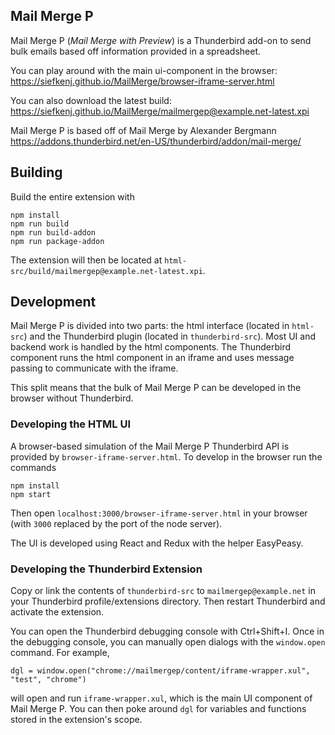 ## Mail Merge P

Mail Merge P (_Mail Merge with Preview_) 
is a Thunderbird add-on to send bulk emails based off information provided in a spreadsheet. 

You can play around with the main ui-component in the browser: https://siefkenj.github.io/MailMerge/browser-iframe-server.html

You can also download the latest build: https://siefkenj.github.io/MailMerge/mailmergep@example.net-latest.xpi

Mail Merge P is based off of Mail Merge by Alexander Bergmann https://addons.thunderbird.net/en-US/thunderbird/addon/mail-merge/

## Building

Build the entire extension with

    npm install
    npm run build
    npm run build-addon
    npm run package-addon

The extension will then be located at `html-src/build/mailmergep@example.net-latest.xpi`.

## Development

Mail Merge P is divided into two parts: the html interface (located in `html-src`)
and the Thunderbird plugin (located in `thunderbird-src`). Most UI and
backend work is handled by the html components. The Thunderbird component runs the html
component in an iframe and uses message passing to communicate with the iframe.

This split means that the bulk of Mail Merge P can be developed in the browser without
Thunderbird.

### Developing the HTML UI

A browser-based simulation of the Mail Merge P Thunderbird API is provided by `browser-iframe-server.html`.
To develop in the browser run the commands

    npm install
    npm start

Then open `localhost:3000/browser-iframe-server.html` in your browser (with `3000` replaced by the port
of the node server).

The UI is developed using React and Redux with the helper EasyPeasy.

### Developing the Thunderbird Extension

Copy or link the contents of `thunderbird-src` to `mailmergep@example.net` 
in your Thunderbird profile/extensions directory. Then restart Thunderbird and activate the
extension.

You can open the Thunderbird debugging console with Ctrl+Shift+I. Once in the debugging console,
you can manually open dialogs with the `window.open` command. For example,

    dgl = window.open("chrome://mailmergep/content/iframe-wrapper.xul", "test", "chrome")

will open and run `iframe-wrapper.xul`, which is the main UI component of Mail Merge P.
You can then poke around `dgl` for variables and functions
stored in the extension's scope.
